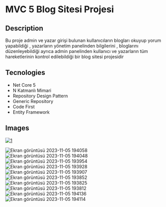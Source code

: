 <h1>MVC 5 Blog Sitesi Projesi</h1>
<h2>Description</h2>
<p>Bu proje admin ve yazar girişi bulunan kullanıcıların blogları okuyup yorum yapabildiği ,  yazarların yönetim panelinden bilgilerini , bloglarını düzenleyebildiği ayrıca admin panelinden kullanıcı ve yazarların tüm hareketlerinin kontrol edilebildiği bir blog sitesi projesidir</p>
<h2>Tecnologies</h2>
<ul>
  <li>Net Core 5</li>
  <li>N Katmanlı Mimari</li>
  <li>Repository Design Pattern</li>
  <li>Generic Repository</li>
  <li>Code First</li>
  <li>Entity Framework</li>
</ul>
<h2>Images</h2>

<a target="_blank" rel="noopener noreferrer" href="https://github.com/Dogukandogann/Blog-Sitesi-Projesi/assets/134203440/8ee19118-18df-444a-ba43-63c39ba980d0"><img src="https://github.com/Dogukandogann/Blog-Sitesi-Projesi/assets/134203440/8ee19118-18df-444a-ba43-63c39ba980d0" alt="1" style="max-width: 100%;"></a>

![Ekran görüntüsü 2023-11-05 194058](https://github.com/Dogukandogann/Blog-Sitesi-Projesi/assets/134203440/b9b35707-7fa1-450f-a4ef-6cb845938a8b)
![Ekran görüntüsü 2023-11-05 194048](https://github.com/Dogukandogann/Blog-Sitesi-Projesi/assets/134203440/8dc7ee63-bb57-4b88-99a9-fd67c76379b2)
![Ekran görüntüsü 2023-11-05 193954](https://github.com/Dogukandogann/Blog-Sitesi-Projesi/assets/134203440/925ef61c-1d4d-46ca-8ec2-54894463797e)
![Ekran görüntüsü 2023-11-05 193928](https://github.com/Dogukandogann/Blog-Sitesi-Projesi/assets/134203440/a136cd90-d011-4a89-a819-1be333c0c271)
![Ekran görüntüsü 2023-11-05 193907](https://github.com/Dogukandogann/Blog-Sitesi-Projesi/assets/134203440/6a03b4e5-efb2-48ac-8a48-f925bc6d0bcb)
![Ekran görüntüsü 2023-11-05 193852](https://github.com/Dogukandogann/Blog-Sitesi-Projesi/assets/134203440/3327c0ad-153d-429b-bbb0-18dcad13eb5f)
![Ekran görüntüsü 2023-11-05 193825](https://github.com/Dogukandogann/Blog-Sitesi-Projesi/assets/134203440/dff7fcf9-7b86-4ac9-b1f3-83d92b1f8cd1)
![Ekran görüntüsü 2023-11-05 193812](https://github.com/Dogukandogann/Blog-Sitesi-Projesi/assets/134203440/b8830e6e-59cc-4bb1-aa3f-98ba09e1ae85)
![Ekran görüntüsü 2023-11-05 194136](https://github.com/Dogukandogann/Blog-Sitesi-Projesi/assets/134203440/81cc1f58-0d97-46c5-9f7e-c3b928086000)
![Ekran görüntüsü 2023-11-05 194114](https://github.com/Dogukandogann/Blog-Sitesi-Projesi/assets/134203440/882063b6-8036-4ee3-a111-cc1c0975e0b7)
